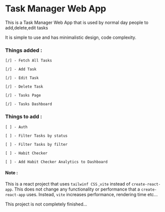 # Task Manager Web App

This is a Task Manager Web App that is used by normal day people to add,delete,edit tasks

It is simple to use and has minimalistic design,
code complexity.

### Things added :

    [/] - Fetch All Tasks

    [/] - Add Task

    [/] - Edit Task

    [/] - Delete Task

    [/] - Tasks Page

    [/] - Tasks Dashboard

### Things to add :

    [ ] - Auth

    [ ] - Filter Tasks by status

    [ ] - Filter Tasks by filter

    [ ] - Habit Checker

    [ ] - Add Habit Checker Analytics to Dashboard

#### Note :

This is a react project that uses `tailwinf CSS` ,`vite` instead of `create-react-app`.
This does not change any functionality or performance that a `create-react-app` uses. Instead, `vite`
increases performance, rendering time etc...

This project is not completely finished...
